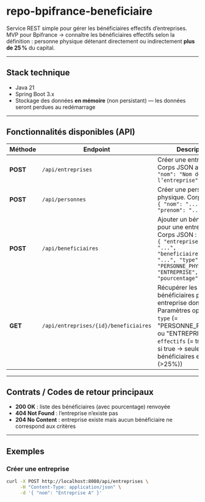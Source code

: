 # repo-bpifrance-beneficiaire

Service REST simple pour gérer les bénéficiaires effectifs d’entreprises.
MVP pour Bpifrance → connaître les bénéficiaires effectifs selon la définition : personne physique détenant directement ou indirectement **plus de 25 %** du capital.

---

## Stack technique

- Java 21
- Spring Boot 3.x
- Stockage des données **en mémoire** (non persistant) — les données seront perdues au redémarrage

---

## Fonctionnalités disponibles (API)

| Méthode | Endpoint | Description |
|---------|----------|-------------|
| **POST** | `/api/entreprises` | Créer une entreprise. Corps JSON attendu : `{ "nom": "Nom de l’entreprise" }` |
| **POST** | `/api/personnes` | Créer une personne physique. Corps JSON : `{ "nom": "...", "prenom": "..." }` |
| **POST** | `/api/beneficiaires` | Ajouter un bénéficiaire pour une entreprise. Corps JSON :<br>`{ "entrepriseId": "...", "beneficiaireId": "...", "type": "PERSONNE_PHYSIQUE" ou "ENTREPRISE", "pourcentage": nombre }` |
| **GET** | `/api/entreprises/{id}/beneficiaires` | Récupérer les bénéficiaires pour une entreprise donnée. Paramètres optionnels : `type` (= "PERSONNE_PHYSIQUE" ou "ENTREPRISE"), `effectifs` (= true/false, si true → seulement les bénéficiaires effectifs (>25%)) |

---

## Contrats / Codes de retour principaux

- **200 OK** : liste des bénéficiaires (avec pourcentage) renvoyée  
- **404 Not Found** : l’entreprise n’existe pas  
- **204 No Content** : entreprise existe mais aucun bénéficiaire ne correspond aux critères  

---

## Exemples

### Créer une entreprise

```bash
curl -X POST http://localhost:8080/api/entreprises \
     -H "Content-Type: application/json" \
     -d '{ "nom": "Entreprise A" }'
